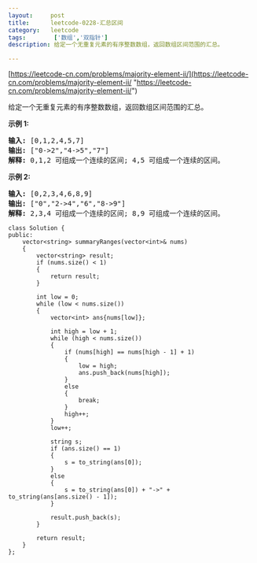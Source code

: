 ```yaml
---
layout:     post
title:      leetcode-0228-汇总区间
category:   leetcode
tags:        ['数组','双指针']
description: 给定一个无重复元素的有序整数数组，返回数组区间范围的汇总。

---
```

[https://leetcode-cn.com/problems/majority-element-ii/](https://leetcode-cn.com/problems/majority-element-ii/ "https://leetcode-cn.com/problems/majority-element-ii/")

<div class="notranslate"><p>给定一个无重复元素的有序整数数组，返回数组区间范围的汇总。</p>

<p><strong>示例 1:</strong></p>

<pre><strong>输入:</strong> [0,1,2,4,5,7]
<strong>输出:</strong> ["0-&gt;2","4-&gt;5","7"]
<strong>解释: </strong>0,1,2 可组成一个连续的区间;&nbsp;4,5 可组成一个连续的区间。</pre>

<p><strong>示例 2:</strong></p>

<pre><strong>输入:</strong> [0,2,3,4,6,8,9]
<strong>输出:</strong> ["0","2-&gt;4","6","8-&gt;9"]
<strong>解释: </strong>2,3,4 可组成一个连续的区间;&nbsp;8,9 可组成一个连续的区间。</pre>
</div>

	class Solution {
	public:
	    vector<string> summaryRanges(vector<int>& nums)
	    {
	        vector<string> result;
	        if (nums.size() < 1)    
	        {
	            return result;
	        }
	
	        int low = 0;
	        while (low < nums.size())
	        {
	            vector<int> ans{nums[low]};
	            
	            int high = low + 1;
	            while (high < nums.size())
	            {
	                if (nums[high] == nums[high - 1] + 1)
	                {
	                    low = high;
	                    ans.push_back(nums[high]);
	                }
	                else
	                {
	                    break;
	                }
	                high++;
	            }
	            low++;
	
	            string s;
	            if (ans.size() == 1)
	            {
	                s = to_string(ans[0]);
	            }
	            else
	            {
	                s = to_string(ans[0]) + "->" + to_string(ans[ans.size() - 1]);
	            }
	            
	            result.push_back(s);
	        }
	
	        return result;
	    }
	};